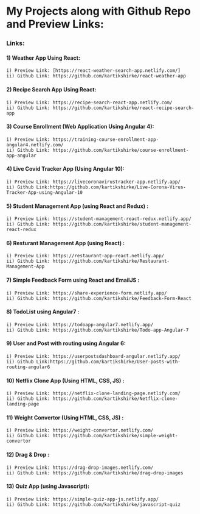 # My Projects along with Github Repo and Preview Links:
### Links:

 #### 1) Weather App Using React:
    i) Preview Link: [https://react-weather-search-app.netlify.com/]  
    ii) Github Link: https://github.com/kartikshirke/react-weather-app
 
 #### 2) Recipe Search App Using React: 
    i) Preview Link: https://recipe-search-react-app.netlify.com/ 
    ii) Github Link: https://github.com/kartikshirke/react-recipe-search-app
 
 #### 3) Course Enrollment (Web Application Using Angular 4): 
    i) Preview Link: https://training-course-enrollment-app-angular4.netlify.com/   
    ii) Github Link: https://github.com/kartikshirke/course-enrollment-app-angular
 
 #### 4) Live Covid Tracker App (Using Angular 10): 
    i) Preview Link: https://livecoronavirustracker-app.netlify.app/ 
    ii) Github Link:https://github.com/kartikshirke/Live-Corona-Virus-Tracker-App-using-Angular-10

 #### 5) Student Management App (using React and Redux) : 
    i) Preview Link: https://student-management-react-redux.netlify.app/  
    ii) Github Link: https://github.com/kartikshirke/student-management-react-redux
 
 #### 6) Resturant Management App  (using React) : 
    i) Preview Link: https://restaurant-app-react.netlify.app/
    ii) Github Link: https://github.com/kartikshirke/Restaurant-Management-App
 
 #### 7) Simple Feedback Form using React and EmailJS : 
    i) Preview Link: https://share-experience-form.netlify.app/  
    ii) Github Link: https://github.com/kartikshirke/Feedback-Form-React
 
 #### 8) TodoList using Angular7 :
    i) Preview Link: https://todoapp-angular7.netlify.app/ 
    ii) Github Link: https://github.com/kartikshirke/Todo-app-Angular-7
 
 #### 9) User and Post with routing using Angular 6: 
    i) Preview Link: https://userpostsdashboard-angular.netlify.app/ 
    ii) Github Link:https://github.com/kartikshirke/User-posts-with-routing-angular6
 
 #### 10) Netflix Clone App (Using HTML, CSS, JS) : 
    i) Preview Link: https://netflix-clone-landing-page.netlify.com/ 
    ii) Github Link: https://github.com/kartikshirke/Netflix-clone-landing-page
 
 #### 11) Weight Convertor (Using HTML, CSS, JS) :  
    i) Preview Link: https://weight-convertor.netlify.com/   
    ii) Github Link: https://github.com/kartikshirke/simple-weight-convertor
 
 #### 12) Drag & Drop : 
    i) Preview Link: https://drag-drop-images.netlify.com/  
    ii) Github Link: https://github.com/kartikshirke/drag-drop-images
 
 #### 13) Quiz App (using Javascript): 
    i) Preview Link: https://simple-quiz-app-js.netlify.app/  
    ii) Github Link: https://github.com/kartikshirke/javascript-quiz
 




